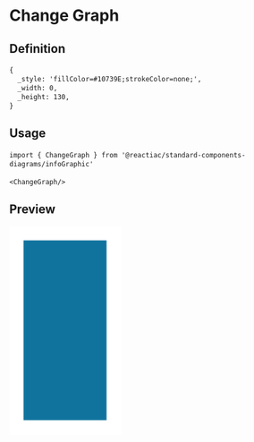 # Change Graph

## Definition

```
{
  _style: 'fillColor=#10739E;strokeColor=none;',
  _width: 0,
  _height: 130,
}
```

## Usage

```
import { ChangeGraph } from '@reactiac/standard-components-diagrams/infoGraphic'

<ChangeGraph/>
```

## Preview

<img src="./change-graph.png" width="200"/>
